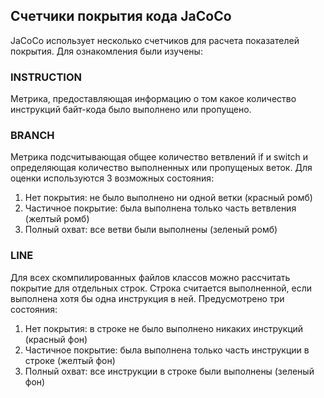 ## Счетчики покрытия кода JaCoCo
JaCoCo использует несколько счетчиков для расчета показателей покрытия. Для ознакомления были изучены:
### INSTRUCTION
Метрика, предоставляющая информацию о том какое количество инструкций байт-кода было выполнено или пропущено.

### BRANCH
Метрика подсчитывающая общее количество ветвлений if и switch и определяющая количество выполненных или пропущеных веток.
Для оценки используются 3 возможных состояния:
1. Нет покрытия: не было выполнено ни одной ветки (красный ромб)
2. Частичное покрытие: была выполнена только часть ветвления (желтый ромб)
3. Полный охват: все ветви были выполнены (зеленый ромб)

### LINE
Для всех скомпилированных файлов классов можно рассчитать покрытие для отдельных строк. Строка считается выполненной, 
если выполнена хотя бы одна инструкция в ней. Предусмотрено три состояния:
1. Нет покрытия: в строке не было выполнено никаких инструкций (красный фон)
2. Частичное покрытие: была выполнена только часть инструкции в строке (желтый фон)
3. Полный охват: все инструкции в строке были выполнены (зеленый фон) 

